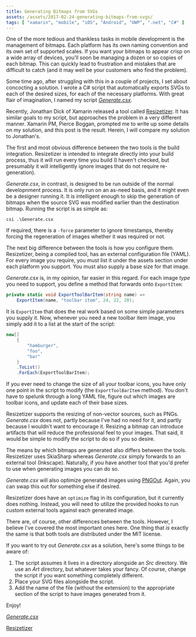 ```yaml
---
title: Generating Bitmaps from SVGs
assets: /assets/2017-02-24-generating-bitmaps-from-svgs/
tags: [ "xamarin", "mobile", "iOS", "Android", "UWP", ".net", "C#" ]
---
```

One of the more tedious and thankless tasks in mobile development is the management of bitmaps. Each platform has its own naming convention and its own set of supported scales. If you want your bitmaps to appear crisp on a wide array of devices, you'll soon be managing a dozen or so copies of each bitmap. This can quickly lead to frustration and mistakes that are difficult to catch (and it may well be your customers who find the problem).

Some time ago, after struggling with this in a couple of projects, I set about concocting a solution. I wrote a C# script that automatically exports SVGs to each of the desired sizes, for each of the necessary platforms. With great flair of imagination, I named my script [_Generate.csx_](https://github.com/code-heroes-pty-ltd/Generate).

Recently, Jonathan Dick of Xamarin released a tool called [Resizetizer](https://github.com/Redth/Resizetizer). It has similar goals to my script, but approaches the problem in a very different manner. Xamarin PM, Pierce Boggan, prompted me to write up some details on my solution, and this post is the result. Herein, I will compare my solution to Jonathan's.

The first and most obvious difference between the two tools is the build integration. Resizetizer is intended to integrate directly into your build process, thus it will run every time you build (I haven't checked, but presumably it will intelligently ignore images that do not require re-generation).

_Generate.csx_, in contrast, is designed to be run outside of the normal developnment process. It is only run on an as-need basis, and it might even be a designer running it. It is intelligent enough to skip the generation of bitmaps when the source SVG was modified earlier than the destination bitmap. Running the script is as simple as:

```
csi .\Generate.csx
```

If required, there is a `-force` parameter to ignore timestamps, thereby forcing the regeneration of images whether it was required or not.

The next big difference between the tools is how you configure them. Resizetizer, being a compiled tool, has an external configuration file (YAML). For every image you require, you must list it under the assets section under each platform you support. You must also supply a base size for that image.

_Generate.csx_ is, in my opinion, far easier in this regard. For each image _type_ you need to support, you define a method that forwards onto `ExportItem`:

```C#
private static void ExportToolBarItem(string name) =>
    ExportItem(name, "toolbar item", 24, 22, 20);
```

It is `ExportItem` that does the real work based on some simple parameters you supply it. Now, whenever you need a new toolbar item image, you simply add it to a list at the start of the script:

```C#
new[]
    {
        "hamburger",
        "foo",
        "bar"
    }
    .ToList()
    .ForEach(ExportToolBarItem);
```

If you ever need to change the size of all your toolbar icons, you have only one point in the script to modify (the `ExportToolBarItem` method). You don't have to spelunk through a long YAML file, figure out which images are toolbar icons, and update each of their base sizes.

Resizetizer supports the resizing of non-vector sources, such as PNGs. _Generate.csx_ does not, partly because I've had no need for it, and partly because I wouldn't want to encourage it. Resizing a bitmap can introduce artifacts that will reduce the professional feel to your images. That said, it would be simple to modify the script to do so if you so desire.

The means by which bitmaps are generated also differs between the tools. Resizetizer uses SkiaSharp whereas _Generate.csx_ simply forwards to an external tool (Inkscape). Naturally, if you have another tool that you'd prefer to use when generating images you can do so.

_Generate.csx_ will also optimize generated images using [PNGOut](https://en.wikipedia.org/wiki/PNGOUT). Again, you can swap this out for something else if desired.

Resizetizer does have an `optimize` flag in its configuration, but it currently does nothing. Instead, you will need to utilize the provided hooks to run custom external tools against each generated image.

There are, of course, other differences between the tools. However, I believe I've covered the most important ones here. One thing that _is_ exactly the same is that both tools are distributed under the MIT license.

If you want to try out _Generate.csx_ as a solution, here's some things to be aware of:

1. The script assumes it lives in a directory alongside an _Src_ directory. We use an _Art_ directory, but whatever takes your fancy. Of course, change the script if you want something completely different.
2. Place your SVG files alongside the script.
3. Add the name of the file (without the extension) to the appropriate section of the script to have images generated from it.

Enjoy!

[_Generate.csx_](https://github.com/code-heroes-pty-ltd/Generate)

[Resizetizer](https://github.com/Redth/Resizetizer)